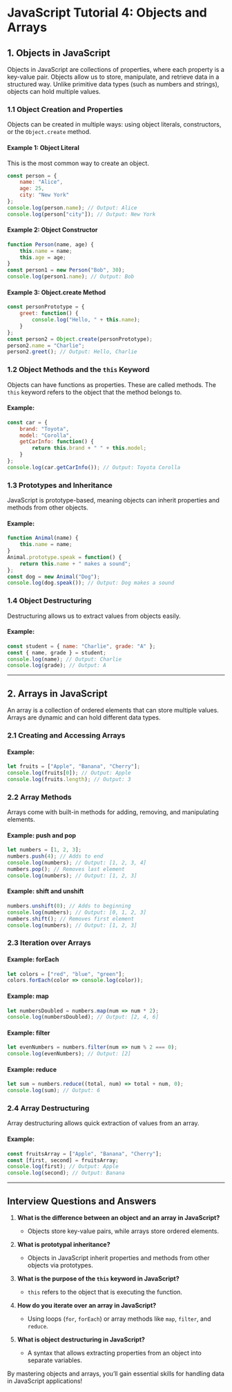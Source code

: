 # **JavaScript Tutorial 4: Objects and Arrays**

## **1. Objects in JavaScript**

Objects in JavaScript are collections of properties, where each property is a key-value pair. Objects allow us to store, manipulate, and retrieve data in a structured way. Unlike primitive data types (such as numbers and strings), objects can hold multiple values.

### **1.1 Object Creation and Properties**
Objects can be created in multiple ways: using object literals, constructors, or the `Object.create` method.

#### **Example 1: Object Literal**
This is the most common way to create an object.
```javascript
const person = {
    name: "Alice",
    age: 25,
    city: "New York"
};
console.log(person.name); // Output: Alice
console.log(person["city"]); // Output: New York
```

#### **Example 2: Object Constructor**
```javascript
function Person(name, age) {
    this.name = name;
    this.age = age;
}
const person1 = new Person("Bob", 30);
console.log(person1.name); // Output: Bob
```

#### **Example 3: Object.create Method**
```javascript
const personPrototype = {
    greet: function() {
        console.log("Hello, " + this.name);
    }
};
const person2 = Object.create(personPrototype);
person2.name = "Charlie";
person2.greet(); // Output: Hello, Charlie
```

### **1.2 Object Methods and the `this` Keyword**
Objects can have functions as properties. These are called methods. The `this` keyword refers to the object that the method belongs to.

#### **Example:**
```javascript
const car = {
    brand: "Toyota",
    model: "Corolla",
    getCarInfo: function() {
        return this.brand + " " + this.model;
    }
};
console.log(car.getCarInfo()); // Output: Toyota Corolla
```

### **1.3 Prototypes and Inheritance**
JavaScript is prototype-based, meaning objects can inherit properties and methods from other objects.

#### **Example:**
```javascript
function Animal(name) {
    this.name = name;
}
Animal.prototype.speak = function() {
    return this.name + " makes a sound";
};
const dog = new Animal("Dog");
console.log(dog.speak()); // Output: Dog makes a sound
```

### **1.4 Object Destructuring**
Destructuring allows us to extract values from objects easily.

#### **Example:**
```javascript
const student = { name: "Charlie", grade: "A" };
const { name, grade } = student;
console.log(name); // Output: Charlie
console.log(grade); // Output: A
```

---

## **2. Arrays in JavaScript**
An array is a collection of ordered elements that can store multiple values. Arrays are dynamic and can hold different data types.

### **2.1 Creating and Accessing Arrays**
#### **Example:**
```javascript
let fruits = ["Apple", "Banana", "Cherry"];
console.log(fruits[0]); // Output: Apple
console.log(fruits.length); // Output: 3
```

### **2.2 Array Methods**
Arrays come with built-in methods for adding, removing, and manipulating elements.

#### **Example: push and pop**
```javascript
let numbers = [1, 2, 3];
numbers.push(4); // Adds to end
console.log(numbers); // Output: [1, 2, 3, 4]
numbers.pop(); // Removes last element
console.log(numbers); // Output: [1, 2, 3]
```

#### **Example: shift and unshift**
```javascript
numbers.unshift(0); // Adds to beginning
console.log(numbers); // Output: [0, 1, 2, 3]
numbers.shift(); // Removes first element
console.log(numbers); // Output: [1, 2, 3]
```

### **2.3 Iteration over Arrays**

#### **Example: forEach**
```javascript
let colors = ["red", "blue", "green"];
colors.forEach(color => console.log(color));
```

#### **Example: map**
```javascript
let numbersDoubled = numbers.map(num => num * 2);
console.log(numbersDoubled); // Output: [2, 4, 6]
```

#### **Example: filter**
```javascript
let evenNumbers = numbers.filter(num => num % 2 === 0);
console.log(evenNumbers); // Output: [2]
```

#### **Example: reduce**
```javascript
let sum = numbers.reduce((total, num) => total + num, 0);
console.log(sum); // Output: 6
```

### **2.4 Array Destructuring**
Array destructuring allows quick extraction of values from an array.

#### **Example:**
```javascript
const fruitsArray = ["Apple", "Banana", "Cherry"];
const [first, second] = fruitsArray;
console.log(first); // Output: Apple
console.log(second); // Output: Banana
```

---

## **Interview Questions and Answers**

1. **What is the difference between an object and an array in JavaScript?**
   - Objects store key-value pairs, while arrays store ordered elements.

2. **What is prototypal inheritance?**
   - Objects in JavaScript inherit properties and methods from other objects via prototypes.

3. **What is the purpose of the `this` keyword in JavaScript?**
   - `this` refers to the object that is executing the function.

4. **How do you iterate over an array in JavaScript?**
   - Using loops (`for`, `forEach`) or array methods like `map`, `filter`, and `reduce`.

5. **What is object destructuring in JavaScript?**
   - A syntax that allows extracting properties from an object into separate variables.

By mastering objects and arrays, you’ll gain essential skills for handling data in JavaScript applications!

